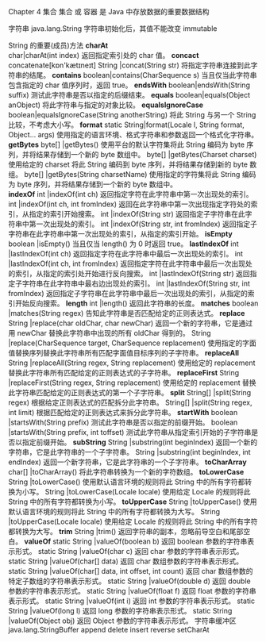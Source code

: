 Chapter 4 集合
集合 或 容器 是 Java 中存放数据的重要数据结构

字符串 java.lang.String
字符串初始化后，其值不能改变 immutable

String 的重要(成员)方法
**charAt**  
    char|charAt(int index) 
    返回指定索引处的 char 值。
**concact**  concatenate[kɒn'kætɪneɪt]
    String |concat(String str) 
    将指定字符串连接到此字符串的结尾。
**contains** 
    boolean|contains(CharSequence s) 
    当且仅当此字符串包含指定的 char 值序列时，返回 true。
**endsWith**
    boolean|endsWith(String suffix) 
    测试此字符串是否以指定的后缀结束。
**equals** 
    boolean|equals(Object anObject) 
    将此字符串与指定的对象比较。
**equalsIgnoreCase** 
    boolean|equalsIgnoreCase(String anotherString) 
    将此 String 与另一个 String 比较，不考虑大小写。
**format**
    static String|format(Locale l, String format, Object... args) 
    使用指定的语言环境、格式字符串和参数返回一个格式化字符串。
**getBytes** 
    byte[]	|getBytes() 
    使用平台的默认字符集将此 String 编码为 byte 序列，并将结果存储到一个新的 byte 数组中。
    byte[]	|getBytes(Charset charset) 
    使用给定的 charset 将此 String 编码到 byte 序列，并将结果存储到新的 byte 数组。
    byte[]	|getBytes(String charsetName) 
    使用指定的字符集将此 String 编码为 byte 序列，并将结果存储到一个新的 byte 数组中。         
**indexOf** 
    int	|indexOf(int ch) 
    返回指定字符在此字符串中第一次出现处的索引。
    int	|indexOf(int ch, int fromIndex) 
    返回在此字符串中第一次出现指定字符处的索引，从指定的索引开始搜索。
    int |indexOf(String str) 
    返回指定子字符串在此字符串中第一次出现处的索引。
    int	|indexOf(String str, int fromIndex) 
    返回指定子字符串在此字符串中第一次出现处的索引，从指定的索引开始。
**isEmpty** 
    boolean	|isEmpty() 
    当且仅当 length() 为 0 时返回 true。
**lastIndexOf** 
    int	|lastIndexOf(int ch) 
    返回指定字符在此字符串中最后一次出现处的索引。
    int	|lastIndexOf(int ch, int fromIndex) 
    返回指定字符在此字符串中最后一次出现处的索引，从指定的索引处开始进行反向搜索。
    int	|lastIndexOf(String str) 
    返回指定子字符串在此字符串中最右边出现处的索引。
    int	|lastIndexOf(String str, int fromIndex) 
    返回指定子字符串在此字符串中最后一次出现处的索引，从指定的索引开始反向搜索。
**length** 
    int	|length() 
    返回此字符串的长度。
**matches** 
    boolean	|matches(String regex) 
    告知此字符串是否匹配给定的正则表达式。
**replace** 
    String	|replace(char oldChar, char newChar) 
    返回一个新的字符串，它是通过用 newChar 替换此字符串中出现的所有 oldChar 得到的。
    String	|replace(CharSequence target, CharSequence replacement) 
    使用指定的字面值替换序列替换此字符串所有匹配字面值目标序列的子字符串。
**replaceAll** 
    String	|replaceAll(String regex, String replacement) 
    使用给定的 replacement 替换此字符串所有匹配给定的正则表达式的子字符串。
**replaceFirst** 
    String	|replaceFirst(String regex, String replacement) 
    使用给定的 replacement 替换此字符串匹配给定的正则表达式的第一个子字符串。
**split** 
    String[] |split(String regex) 
    根据给定正则表达式的匹配拆分此字符串。
    String[] |split(String regex, int limit) 
    根据匹配给定的正则表达式来拆分此字符串。
**startWith** 
    boolean	|startsWith(String prefix) 
    测试此字符串是否以指定的前缀开始。
    boolean	|startsWith(String prefix, int toffset) 
    测试此字符串从指定索引开始的子字符串是否以指定前缀开始。
**subString** 
    String	|substring(int beginIndex) 
    返回一个新的字符串，它是此字符串的一个子字符串。
    String	|substring(int beginIndex, int endIndex) 
    返回一个新字符串，它是此字符串的一个子字符串。
**toCharArray** 
    char[]	|toCharArray() 
    将此字符串转换为一个新的字符数组。
**toLowerCase** 
    String	|toLowerCase() 
    使用默认语言环境的规则将此 String 中的所有字符都转换为小写。
    String	|toLowerCase(Locale locale) 
    使用给定 Locale 的规则将此 String 中的所有字符都转换为小写。
**toUpperCase** 
    String	|toUpperCase() 
    使用默认语言环境的规则将此 String 中的所有字符都转换为大写。
    String	|toUpperCase(Locale locale) 
    使用给定 Locale 的规则将此 String 中的所有字符都转换为大写。
**trim**
    String	|trim() 
    返回字符串的副本，忽略前导空白和尾部空白。
**valueOf**
    static String   |valueOf(boolean b) 
    返回 boolean 参数的字符串表示形式。
    static String	|valueOf(char c) 
    返回 char 参数的字符串表示形式。
    static String	|valueOf(char[] data) 
    返回 char 数组参数的字符串表示形式。
    static String	|valueOf(char[] data, int offset, int count) 
    返回 char 数组参数的特定子数组的字符串表示形式。
    static String	|valueOf(double d) 
    返回 double 参数的字符串表示形式。
    static String	|valueOf(float f) 
    返回 float 参数的字符串表示形式。
    static String	|valueOf(int i) 
    返回 int 参数的字符串表示形式。
    static String	|valueOf(long l) 
    返回 long 参数的字符串表示形式。
    static String	|valueOf(Object obj) 
    返回 Object 参数的字符串表示形式。
字符串缓冲区 java.lang.StringBuffer
append 
delete 
insert 
reverse 
setCharAt